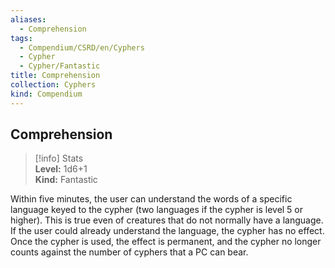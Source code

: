```yaml
---
aliases:
  - Comprehension
tags:
  - Compendium/CSRD/en/Cyphers
  - Cypher
  - Cypher/Fantastic
title: Comprehension
collection: Cyphers
kind: Compendium
---
```

## Comprehension  
>[!info] Stats  
> **Level:** 1d6+1  
> **Kind:** Fantastic
  
Within five minutes, the user can understand the words of a specific language keyed to the cypher (two languages if the cypher is level 5 or higher). This is true even of creatures that do not normally have a language. If the user could already understand the language, the cypher has no effect. Once the cypher is used, the effect is permanent, and the cypher no longer counts against the number of cyphers that a PC can bear.